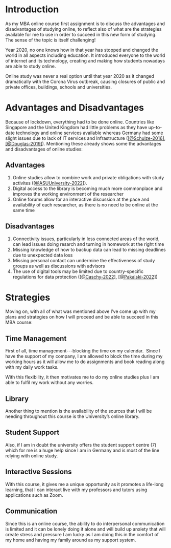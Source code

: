 # Introduction


As my MBA online course first assignment is to discuss the advantages and disadvantages of studying online, to  reflect also of what are the strategies available for me to use in order to succeed in this new form of studying.  The sense of the topic is itself challenging! 

Year 2020, no one knows how in that year has stopped and changed the world in all aspects including education. It introduced everyone to the world of internet and its technology, creating and making how students nowadays are able to study online.  

Online study was never a real option until that year 2020 as it changed dramatically with the Corona Virus outbreak, causing closures of public and private offices, buildings, schools and universities.

# Advantages and Disadvantages

Because of lockdown, everything had to be done online. Countries like Singapore and the United Kingdom had little problems as they have up-to-date technology and online services available whereas Germany had some slight issues due to lack of IT services and Infrastructure ([[@Schulze-2016]](c), [[@Douglas-2019]](p)). Mentioning these already shows some the advantages and disadvantages of online studies:

## Advantages

1.  Online studies allow to combine work and private obligations with study activites ([[@ASUUniversity-2022]](c)).
2. Digital access to the library is becoming much more commonplace and improves the working environment of the researcher
3. Online forums allow for an interactive discussion at the pace and availability of each researcher, as there is no need to be online at the same time

## Disadvantages

1. Connectivity issues, particularly in less connected areas of the world, can lead issues doing resarch and turning in homework at the right time
2. Missing knowledge of how to backup data can lead to missing deadlines due to unexpected data loss
3. Missing personal contact can undermine the effectiveness of study groups as well as discussions with advisors
4. The use of digital tools may be limited due to country-specific regulations for data protection ([[@Caschy-2022]](c), [[@Pakalski-2022]](c)) 


# Strategies



Moving on, with all of what was mentioned above I’ve come up with my plans and strategies on how I will proceed and be able to succeed in this MBA course:

## Time Management

First of all, time management---blocking the time on my calendar.  Since I have the support of my company, I am allowed to block the time during my working hours as it will allow me to do assignments and book reading along with my daily work tasks.

With this flexibility, it then motivates me to do my online studies plus I am able to fulfil my work without any worries.  

## Library

Another thing to mention is the availability of the sources that I will be needing throughout this course is the University’s online library.

## Student Support

Also, if I am in doubt the university offers the student support centre (7) which for me is a huge help since I am in Germany and is most of the line relying with online study.

## Interactive Sessions

With this course, it gives me a unique opportunity as it promotes a life-long learning, that I can interact live with my professors and tutors using applications such as Zoom.

## Communication

Since this is an online course, the ability to do interpersonal communication is limited and it can be lonely doing it alone and will build up anxiety that will create stress and pressure I am lucky as I am doing this in the comfort of my home and having my family around as my support system.










